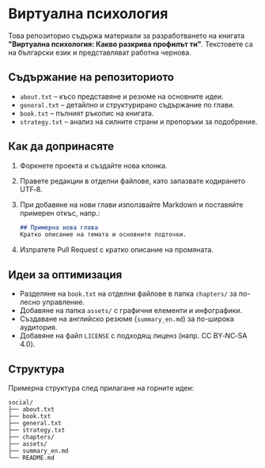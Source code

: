 # Виртуална психология

Това репозиторио съдържа материали за разработването на книгата **"Виртуална психология: Какво разкрива профилът ти"**. Текстовете са на български език и представляват работна чернова.

## Съдържание на репозиториото
- `about.txt` – късo представяне и резюме на основните идеи.
- `general.txt` – детайлно и структурирано съдържание по глави.
- `book.txt` – пълният ръкопис на книгата.
- `strategy.txt` – анализ на силните страни и препоръки за подобрение.

## Как да допринасяте
1. Форкнете проекта и създайте нова клонка.
2. Правете редакции в отделни файлове, като запазвате кодирането UTF‑8.
3. При добавяне на нови глави използвайте Markdown и поставяйте примерен откъс, напр.:

   ```markdown
   ## Примерна нова глава
   Кратко описание на темата и основните подточки.
   ```
4. Изпратете Pull Request с кратко описание на промяната.

## Идеи за оптимизация
- Разделяне на `book.txt` на отделни файлове в папка `chapters/` за по-лесно управление.
- Добавяне на папка `assets/` с графични елементи и инфографики.
- Създаване на английско резюме (`summary_en.md`) за по-широка аудитория.
- Добавяне на файл `LICENSE` с подходящ лиценз (напр. CC BY‑NC‑SA 4.0).

## Структура
Примерна структура след прилагане на горните идеи:

```
social/
├── about.txt
├── book.txt
├── general.txt
├── strategy.txt
├── chapters/
├── assets/
├── summary_en.md
└── README.md
```

